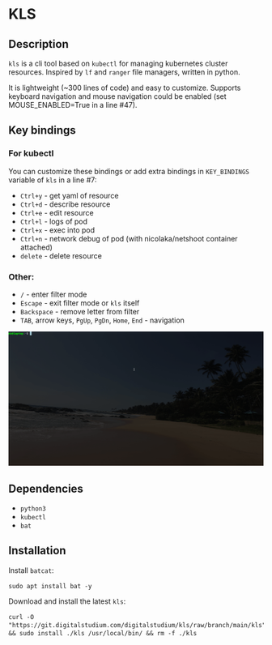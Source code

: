 # KLS

## Description
`kls` is a cli tool based on `kubectl` for managing kubernetes cluster resources. 
Inspired by `lf` and `ranger` file managers, written in python. 

It is lightweight (~300 lines of code) and easy to customize.
Supports keyboard navigation and mouse navigation could be enabled (set MOUSE_ENABLED=True in a line #47).

## Key bindings
### For kubectl 
You can customize these bindings or add extra bindings in `KEY_BINDINGS` variable of `kls` in a line #7:
- `Ctrl+y` - get yaml of resource
- `Ctrl+d` - describe resource
- `Ctrl+e` - edit resource 
- `Ctrl+l` - logs of pod
- `Ctrl+x` - exec into pod
- `Ctrl+n` - network debug of pod (with nicolaka/netshoot container attached)
- `delete` - delete resource

### Other:
- `/` - enter filter mode
- `Escape` - exit filter mode or `kls` itself
- `Backspace` - remove letter from filter
- `TAB`, arrow keys, `PgUp`, `PgDn`, `Home`, `End` - navigation

![kls in action](./images/kls.gif)

## Dependencies
- `python3`
- `kubectl`
- `bat`

## Installation
Install `batcat`:
```
sudo apt install bat -y
```
Download and install the latest `kls`:
```
curl -O "https://git.digitalstudium.com/digitalstudium/kls/raw/branch/main/kls" && sudo install ./kls /usr/local/bin/ && rm -f ./kls
```

